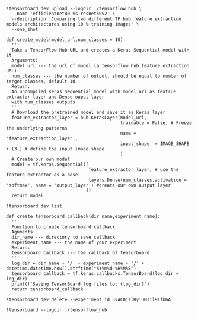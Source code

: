     !tensorboard dev upload --logdir ./tensorflow_hub \
      --name 'efficientnetB0 vs resnet50v2' \
      --description 'Comparing two different TF hub feature extraction models architectures using 10 % training images' \
      --one_shot
      
    def create_model(model_url,num_classes = 10):
      '''
      Take a TensorFlow Hub URL and creates a Keras Sequential model with it
      Arguments:
      model_url --- the url of model (a tensorflow hub feature extraction URL)
      num_classes --- the number of output, should be equal to number of target classes, default 10
      Return:
      An uncompiled Keras Sequential model with model_url as featrue extractor layer and Dense ouput layer
      with num_classes outputs
      '''
      # Download the pretrained model and save it as Keras layer
      feature_extractor_layer = hub.KerasLayer(model_url,
                                               trainable = False, # Freeze the underlying patterns
                                               name = 'feature_extraction_layer',
                                               input_shape  = IMAGE_SHAPE + (3,) # define the input image shape
                                               )
      # Create our own model
      model = tf.keras.Sequential([
                                   feature_extractor_layer, # use the feature extractor as a base
                                   layers.Dense(num_classes,activation = 'softmax', name = 'output_layer') #create our own output layer
                                  ])
      return model
  
`!tensorboard dev list`

    def create_tensorboard_callback(dir_name,experiment_name):
      '''
      Function to create tensorboard callback
      Aguments:
      dir_name --- directory to save callback
      experiment_name --- the name of your experiment
      Return:
      tensorboard_callback --- the callback of tensorboard
      '''
      log_dir = dir_name + '/' + experiment_name + '/' + datetime.datetime.now().strftime("%Y%m%d-%H%M%S")
      tensorboard_callback = tf.keras.callbacks.TensorBoard(log_dir = log_dir)
      print(f'Saving TensorBoard log files to: {log_dir}')
      return tensorboard_callback
  
`!tensorboard dev delete --experiment_id uvACDjzlRyiDM3il91fb6A`

`!tensorboard --logdir ./tensorflow_hub`
  
  
